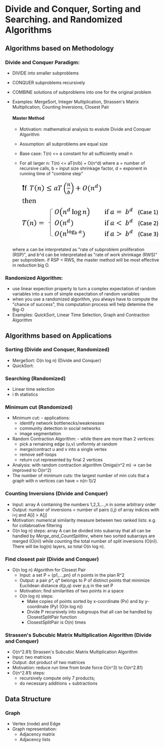 # Divide and Conquer, Sorting and Searching. and Randomized Algorithms
## Algorithms based on Methodology
  ### Divide and Conquer Paradigm: 
  - DIVIDE into smaller subproblems
  - CONQUER subproblems recursively
  - COMBINE solutions of subproblems into one for the original problem
  - Examples: MergeSort, Integer Multiplication, Strassen's Matrix Multiplication, Counting Inversions, Closest Pair
  
    #### Master Method
    - Motivation: mathematical analysis to evalute Divide and Conquer Algorithm
    - Assumption: all subproblems are equal size
    - Base case: T(n) <= a constant for all sufficiently small n
    - For all larger n:
      T(n) <= aT(n/b) + O(n^d)
      where a = number of recursive calls, b = input size shrinkage factor, d = exponent in running time of "combine step"

         ![Notebook](https://github.com/supertime1/Stanford-Algorithm-Course/blob/master/Images/Master%20Method.png?raw=true)

     where a can be interpretated as "rate of subproblem proliferation (RSP)", and b^d can be interpretated as "rate of work shrinkage (RWS)" per subproblem.
     if RSP < RWS, the master method will be most effective in reduction big O.

  ### Randomized Algorithm: 
  - use linear expection property to turn a complex expectation of random variables into a sum of simple expectation of random variables
  - when you use a randomized algorithm, you always have to compute the "chance of success", this computation process will help detemine the Big-O
  - Examples: QuickSort, Linear Time Selection, Graph and Contraction Algorithm 

## Algorithms based on Applications
  ### Sorting (Divide and Conquer, Randomized)
  - MergeSort: O(n log n) (Divide and Conquer)
  - QuickSort: 
  ### Searching (Randomized)
  - Linear time selection
  - i th statistics
  ### Minimum cut (Randomized)
   - Minimum cut:
    - applications:
      - identify network bottlenecks/weaknesses
      - community detection in social networks
      - image segmentation
   - Random Contraction Algorithm:
    - while there are more than 2 vertices:
      - pick a remaining edge (u,v) uniformly at random
      - merge/contract u and v into a single vertex
      - remove self-loops
      - return cut represented by final 2 vertices
   - Analysis: with random contraction algorithm  Omiga(n^2 m) -> can be improved to O(n^2) 
   - The number of minimum cuts: the largest number of min cuts that a graph with n vertices can have = n(n-1)/2
  ### Counting Inversions (Divide and Conquer)
  - Input: array A containing the numbers 1,2,3,...,n in some arbitrary order
  - Output: number of inversions = number of pairs (i,j) of array indices with i<j and A[i] > A[j]
  - Motivation: numerical similarity measure between two ranked lists: e.g. for collabroative filtering
  - O(n log n) steps: array A can be divided into subarray that all can be handled by *Merge_and_CountSplitInv*, where two sorted subarrays are merged (O(n)) while counting the total number of split inversions (O(n)). There will be log(n) layers, so total O(n log n).
  ### Find closest pair (Divide and Conquer)
  - O(n log n) Algorithm for Closest Pair
    - Input: a set P = {p1,...,pn} of n points in the plan R^2
    - Output: a pair p*, q* belongs to P of distinct points that minimize Euclidean distance d(p,q) over p,q in the set P
    - Motivation: find similarities of two points in a space
    - O(n log n) steps: 
      - Make copies of points sorted by x-coordinate (Px) and by y-coordinate (Py) (O(n log n))
      - Divide P recursively into subgroups that all can be handled by ClosestSplitPair function
      - ClosestSplitPair is O(n) times
  ### Strassen's Subcubic Matrix Multiplication Algorithm (Divide and Conquer)
  - O(n^2.81) Strassen's Subcubic Matrix Multiplication Algorithm
  - Input: two matrices
  - Output: dot product of two matrices
  - Motivation: reduce run time from brute force O(n^3) to O(n^2.81)
  - O(n^2.81) steps: 
    - recursively compute only 7 products; 
    - do necessary additions + subtractions

## Data Structure
  ### Graph
  - Vertex (node) and Edge
  - Graph representation:
    - Adjacency matrix
    - Adjacency lists
 
